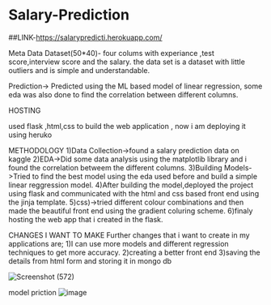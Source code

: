 # Salary-Prediction

##LINK-https://salarypredicti.herokuapp.com/


Meta Data
Dataset(50*40)-
four colums with experiance ,test score,interview score and the salary.
the data set is a dataset with little outliers and is simple and understandable.

Prediction->
Predicted using the ML based model of linear regression, some eda was also done to find the correlation between different columns.

HOSTING 

used flask ,html,css to build the web application , now i am deploying it using heruko

METHODOLOGY
1)Data Collection->found a salary prediction data on kaggle
2)EDA->Did some data analysis using the matplotlib library and i found the correlation betweem the different columns.
3)Building Models->Tried to find the best model using the eda used before and build a simple linear reggression model.
4)After building the model,deployed the project using flask and communicated with the html and css based front end using the jinja template.
5)css)->tried different colour combinations and then made the beautiful front end using the gradient coluring scheme.
6)finaly hosting the web app that i created in the flask.

CHANGES I WANT TO MAKE
Further changes that i want to create in my applications are;
1)I can use more models and different regression techniques to get more accuracy.
2)creating a better front end
3)saving the details from html form and storing it in mongo db

![Screenshot (572)](https://user-images.githubusercontent.com/62174146/134044166-861da239-0b4c-4f7a-a412-e9110e138f26.png)

model priction 
![image](https://user-images.githubusercontent.com/62174146/134044444-ea978a2d-56a8-4ea5-bdd2-f92c5d23c444.png)

